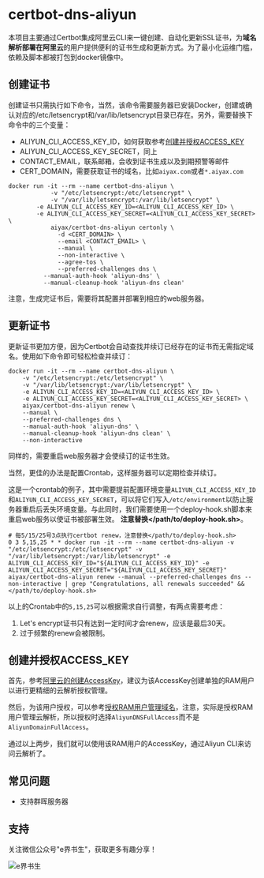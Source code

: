 # certbot-dns-aliyun

本项目主要通过Certbot集成阿里云CLI来一键创建、自动化更新SSL证书，为**域名解析部署在阿里云**的用户提供便利的证书生成和更新方式。为了最小化运维门槛，依赖及脚本都被打包到docker镜像中。

## 创建证书

创建证书只需执行如下命令，当然，该命令需要服务器已安装Docker，创建或确认对应的/etc/letsencrypt和/var/lib/letsencrypt目录已存在。另外，需要替换下命令中的三个变量：
- ALIYUN_CLI_ACCESS_KEY_ID，如何获取参考[创建并授权ACCESS_KEY](README.md#创建并授权ACCESS_KEY)
- ALIYUN_CLI_ACCESS_KEY_SECRET，同上
- CONTACT_EMAIL，联系邮箱，会收到证书生成以及到期预警等邮件
- CERT_DOMAIN，需要获取证书的域名，比如`aiyax.com`或者`*.aiyax.com`

```
docker run -it --rm --name certbot-dns-aliyun \
            -v "/etc/letsencrypt:/etc/letsencrypt" \
            -v "/var/lib/letsencrypt:/var/lib/letsencrypt" \
	    -e ALIYUN_CLI_ACCESS_KEY_ID=<ALIYUN_CLI_ACCESS_KEY_ID> \
	    -e ALIYUN_CLI_ACCESS_KEY_SECRET=<ALIYUN_CLI_ACCESS_KEY_SECRET> \
            aiyax/certbot-dns-aliyun certonly \
              -d <CERT_DOMAIN> \
              --email <CONTACT_EMAIL> \
              --manual \
              --non-interactive \
              --agree-tos \
              --preferred-challenges dns \
	      --manual-auth-hook 'aliyun-dns' \
	      --manual-cleanup-hook 'aliyun-dns clean'
```
注意，生成完证书后，需要将其配置并部署到相应的web服务器。

## 更新证书

更新证书更加方便，因为Certbot会自动查找并续订已经存在的证书而无需指定域名。使用如下命令即可轻松检查并续订：

```
docker run -it --rm --name certbot-dns-aliyun \
    -v "/etc/letsencrypt:/etc/letsencrypt" \
    -v "/var/lib/letsencrypt:/var/lib/letsencrypt" \
    -e ALIYUN_CLI_ACCESS_KEY_ID=<ALIYUN_CLI_ACCESS_KEY_ID> \
    -e ALIYUN_CLI_ACCESS_KEY_SECRET=<ALIYUN_CLI_ACCESS_KEY_SECRET> \
    aiyax/certbot-dns-aliyun renew \
    --manual \
    --preferred-challenges dns \
    --manual-auth-hook 'aliyun-dns' \
    --manual-cleanup-hook 'aliyun-dns clean' \
    --non-interactive
```

同样的，需要重启web服务器才会使续订的证书生效。

当然，更佳的办法是配置Crontab，这样服务器可以定期检查并续订。

这是一个crontab的例子，其中需要提前配置环境变量`ALIYUN_CLI_ACCESS_KEY_ID`和`ALIYUN_CLI_ACCESS_KEY_SECRET`，可以将它们写入`/etc/environment`以防止服务器重启后丢失环境变量。与此同时，我们需要使用一个deploy-hook.sh脚本来重启web服务以使证书被部署生效。
**注意替换</path/to/deploy-hook.sh>**。
```
# 每5/15/25号3点执行certbot renew，注意替换</path/to/deploy-hook.sh>
0 3 5,15,25 * * docker run -it --rm --name certbot-dns-aliyun -v "/etc/letsencrypt:/etc/letsencrypt" -v "/var/lib/letsencrypt:/var/lib/letsencrypt" -e ALIYUN_CLI_ACCESS_KEY_ID="${ALIYUN_CLI_ACCESS_KEY_ID}" -e ALIYUN_CLI_ACCESS_KEY_SECRET="${ALIYUN_CLI_ACCESS_KEY_SECRET}" aiyax/certbot-dns-aliyun renew --manual --preferred-challenges dns --non-interactive | grep "Congratulations, all renewals succeeded" && </path/to/deploy-hook.sh>
```

以上的Crontab中的`5,15,25`可以根据需求自行调整，有两点需要考虑：
1. Let's encrypt证书只有达到一定时间才会renew，应该是最后30天。
2. 过于频繁的renew会被限制。

## 创建并授权ACCESS_KEY

首先，参考[阿里云的创建AccessKey](https://help.aliyun.com/zh/ram/user-guide/create-an-accesskey-pair)，建议为该AccessKey创建单独的RAM用户以进行更精细的云解析授权管理。

然后，为该用户授权，可以参考[授权RAM用户管理域名](https://help.aliyun.com/zh/dws/user-guide/authorize-a-ram-user-to-manage-domain-names)，注意，实际是授权RAM用户管理云解析，所以授权时选择`AliyunDNSFullAccess`而不是`AliyunDomainFullAccess`。

通过以上两步，我们就可以使用该RAM用户的AccessKey，通过Aliyun CLI来访问云解析了。

## 常见问题

- 支持群晖服务器

## 支持

关注微信公众号"e界书生"，获取更多有趣分享！

![e界书生](https://aiyax.com/images/ejieshusheng.jpg)


